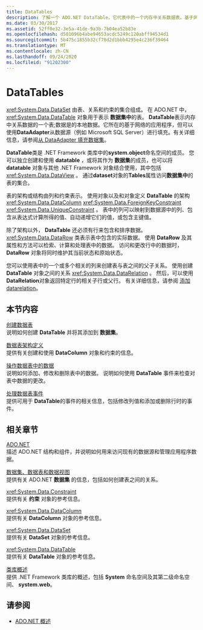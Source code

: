 ```yaml
---
title: DataTables
description: 了解一个 ADO.NET DataTable，它代表中的一个内存中关系数据表。基于网络的应用程序所在位置。
ms.date: 03/30/2017
ms.assetid: 52ff0e32-3e5a-41de-9a3b-7b04ea52b83e
ms.openlocfilehash: d501096b4abe94653acdc5249c120abff94534d1
ms.sourcegitcommit: 5b475c1855b32cf78d2d1bbb4295e4c236f39464
ms.translationtype: MT
ms.contentlocale: zh-CN
ms.lasthandoff: 09/24/2020
ms.locfileid: "91202300"
---
```

# <a name="datatables"></a>DataTables

<xref:System.Data.DataSet> 由表、关系和约束的集合组成。 在 ADO.NET 中， <xref:System.Data.DataTable> 对象用于表示 **数据集中**的表。 **DataTable**表示内存中关系数据的一个表;数据是的本地数据。它所在的基于网络的应用程序，但可以使用**DataAdapter**从数据源（例如 Microsoft SQL Server）进行填充。有关详细信息，请参阅[从 DataAdapter 填充数据集](../populating-a-dataset-from-a-dataadapter.md)。  
  
 **DataTable**类是 .NET Framework 类库中的**system.object**命名空间的成员。 您可以独立创建和使用 **datatable** ，或将其作为 **数据集**的成员，也可以将 **datatable** 对象与其他 .NET Framework 对象结合使用，其中包括 <xref:System.Data.DataView> 。 通过**dataset**对象的**Tables**属性访问**数据集中**的表的集合。  
  
 表的架构或结构由列和约束表示。 使用对象以及和对象定义 **DataTable** 的架构 <xref:System.Data.DataColumn> <xref:System.Data.ForeignKeyConstraint> <xref:System.Data.UniqueConstraint> 。 表中的列可以映射到数据源中的列、包含从表达式计算所得的值、自动递增它们的值，或包含主键值。  
  
 除了架构以外， **DataTable** 还必须有行来包含和排序数据。 <xref:System.Data.DataRow> 类表示表中包含的实际数据。 使用 **DataRow** 及其属性和方法可以检索、计算和处理表中的数据。 访问和更改行中的数据时， **DataRow** 对象将同时维护其当前状态和原始状态。  
  
 您可以使用表中的一个或多个相关的列来创建表与表之间的父子关系。 使用创建 **DataTable** 对象之间的关系 <xref:System.Data.DataRelation> 。 然后，可以使用**DataRelation**对象返回特定行的相关子行或父行。 有关详细信息，请参阅 [添加 datarelation](adding-datarelations.md)。  
  
## <a name="in-this-section"></a>本节内容  

 [创建数据表](creating-a-datatable.md)  
 说明如何创建 **DataTable** 并将其添加到 **数据集**。  
  
 [数据表架构定义](datatable-schema-definition.md)  
 提供有关创建和使用 **DataColumn** 对象和约束的信息。  
  
 [操作数据表中的数据](manipulating-data-in-a-datatable.md)  
 说明如何添加、修改和删除表中的数据。 说明如何使用 **DataTable** 事件来检查对表中数据的更改。  
  
 [处理数据表事件](handling-datatable-events.md)  
 提供可用于 **DataTable**的事件的相关信息，包括修改列值和添加或删除行时的事件。  
  
## <a name="related-sections"></a>相关章节  

 [ADO.NET](../index.md)  
 描述 ADO.NET 结构和组件，并说明如何用来访问现有的数据源和管理应用程序数据。  
  
 [数据集、数据表和数据视图](index.md)  
 提供有关 ADO.NET **数据集** 的信息，包括如何创建表之间的关系。  
  
 <xref:System.Data.Constraint>  
 提供有关 **约束** 对象的参考信息。  
  
 <xref:System.Data.DataColumn>  
 提供有关 **DataColumn** 对象的参考信息。  
  
 <xref:System.Data.DataSet>  
 提供有关 **DataSet** 对象的参考信息。  
  
 <xref:System.Data.DataTable>  
 提供有关 **DataTable** 对象的参考信息。  
  
 [类库概述](../../../../standard/class-library-overview.md)  
 提供 .NET Framework 类库的概述，包括 **System** 命名空间及其第二级命名空间、 **system.web**。  
  
## <a name="see-also"></a>请参阅

- [ADO.NET 概述](../ado-net-overview.md)

